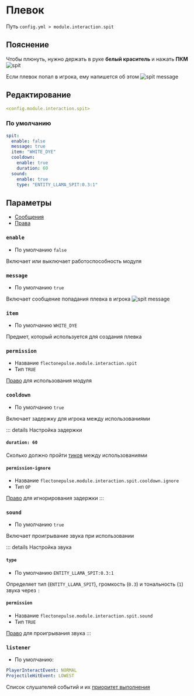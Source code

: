 # Плевок
Путь `config.yml > module.interaction.spit`

## Пояснение
Чтобы плюнуть, нужно держать в руке **белый краситель** и нажать **ПКМ**
![spit](/spit.gif)

Если плевок попал в игрока, ему напишется об этом
![spit message](/spit.png)

## Редактирование
```yaml
<config.module.interaction.spit>
```

### По умолчанию
```yaml
spit:
  enable: false
  message: true
  item: "WHITE_DYE"
  cooldown:
    enable: true
    duration: 60
  sound:
    enable: true
    type: "ENTITY_LLAMA_SPIT:0.3:1"
```

## Параметры

- [Сообщения](/en/messages/ru_ru/module/interaction/spit/)
- [Права](/en/permissions/module/interaction/spit/)

### `enable`
- По умолчанию `false`

Включает или выключает работоспособность модуля

### `message`
- По умолчанию `true`

Включает сообщение попадания плевка в игрока
![spit message](/spit.png)

### `item`
- По умолчанию `WHITE_DYE`

Предмет, который используется для создания плевка

### `permission`
- Название `flectonepulse.module.interaction.spit`
- Тип `TRUE`

[Право](/en/config/module/#пояснение) для использования модуля


### `cooldown`
- По умолчанию `true`

Включает задержку для игрока между использованиями

::: details Настройка задержки
#### `duration: 60`

Сколько должно пройти [тиков](https://ru.minecraft.wiki/w/%D0%A2%D0%B0%D0%BA%D1%82) между использованиями

#### `permission-ignore`
- Название `flectonepulse.module.interaction.spit.cooldown.ignore`
- Тип `OP`

[Право](/en/config/module/#пояснение) для игнорирования задержки
:::

### `sound`
- По умолчанию `true`

Включает проигрывание звука при использовании

::: details Настройка звука
#### `type`
- По умолчанию `ENTITY_LLAMA_SPIT:0.3:1`

Определяет тип (`ENTITY_LLAMA_SPIT`), громкость (`0.3`) и тональность (`1`) звука через `:`

#### `permission`
- Название `flectonepulse.module.interaction.spit.sound`
- Тип `TRUE`

[Право](/en/config/module/#пояснение) для проигрывания звука
:::

### `listener`
- По умолчанию:
```yaml
PlayerInteractEvent: NORMAL
ProjectileHitEvent: LOWEST
```

Список слушателей событий и их [приоритет выполнения](#приоритет-выполнения)

<!--@include: @/en/parts/listener.md-->